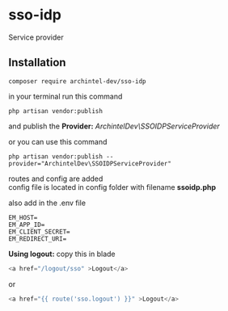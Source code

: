 # sso-idp
Service provider


## Installation
```
composer require archintel-dev/sso-idp
```

in your terminal run this command

```
php artisan vendor:publish
```
and publish the **Provider:** _ArchintelDev\SSOIDPServiceProvider_

or you can use this command

```
php artisan vendor:publish --provider="ArchintelDev\SSOIDPServiceProvider"
```

routes and config are added  
config file is located in config folder with filename **ssoidp.php**


also add in the .env file


```
EM_HOST=
EM_APP_ID=
EM_CLIENT_SECRET=
EM_REDIRECT_URI=
```

**Using logout:**
copy this in blade
```php
<a href="/logout/sso" >Logout</a>
```
or
```php
<a href="{{ route('sso.logout') }}" >Logout</a>
```
